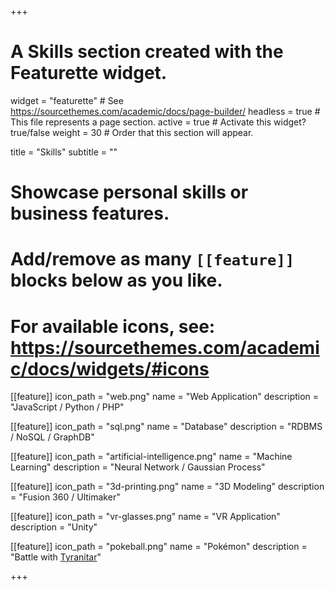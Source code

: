 +++
# A Skills section created with the Featurette widget.
widget = "featurette"  # See https://sourcethemes.com/academic/docs/page-builder/
headless = true  # This file represents a page section.
active = true  # Activate this widget? true/false
weight = 30  # Order that this section will appear.

title = "Skills"
subtitle = ""

# Showcase personal skills or business features.
# 
# Add/remove as many `[[feature]]` blocks below as you like.
# 
# For available icons, see: https://sourcethemes.com/academic/docs/widgets/#icons

[[feature]]
  icon_path = "web.png"
  name = "Web Application"
  description = "JavaScript / Python / PHP"

[[feature]]
  icon_path = "sql.png"
  name = "Database"
  description = "RDBMS / NoSQL / GraphDB"

[[feature]]
  icon_path = "artificial-intelligence.png"
  name = "Machine Learning"
  description = "Neural Network / Gaussian Process"

[[feature]]
  icon_path = "3d-printing.png"
  name = "3D Modeling"
  description = "Fusion 360 / Ultimaker"

[[feature]]
  icon_path = "vr-glasses.png"
  name = "VR Application"
  description = "Unity"

[[feature]]
  icon_path = "pokeball.png"
  name = "Pokémon"
  description = "Battle with [Tyranitar](https://yakkun.com/swsh/zukan/n248)"

+++
